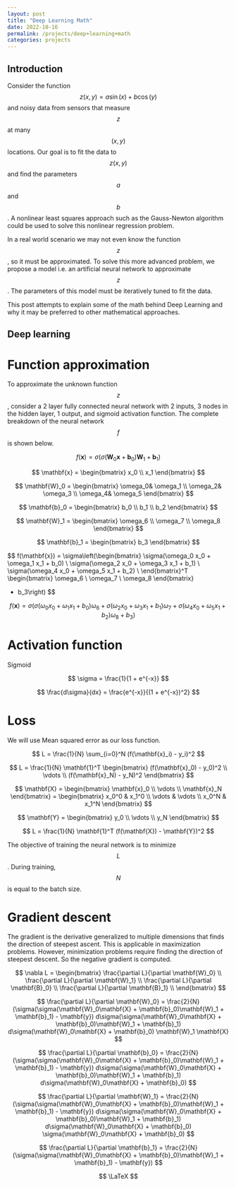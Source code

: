 ```yaml
---
layout: post
title: "Deep Learning Math"
date: 2022-10-16
permalink: /projects/deep+learning+math
categories: projects
---
```


## Introduction
Consider the function $$ z(x, y) = a \sin(x) + b \cos(y) $$ and noisy data from sensors that measure $$ z $$ at many $$ (x, y) $$ locations. Our goal is to fit the data to $$ z(x, y) $$ and find the parameters $$ a $$ and $$ b $$. A nonlinear least squares approach such as the Gauss-Newton algorithm could be used to solve this nonlinear regression problem.

In a real world scenario we may not even know the function $$ z $$, so it must be approximated. To solve this more advanced problem, we propose a model i.e. an artificial neural network to approximate $$ z $$. The parameters of this model must be iteratively tuned to fit the data.

This post attempts to explain some of the math behind Deep Learning and why it may be preferred to other mathematical approaches.

## Deep learning
# Function approximation
To approximate the unknown function $$ z $$, consider a 2 layer fully connected neural network with 2 inputs, 3 nodes in the hidden layer, 1 output, and sigmoid activation function. The complete breakdown of the neural network $$ f $$ is shown below.

$$ f(\mathbf{x}) = \sigma(\sigma(\mathbf{W}_0\mathbf{x} + \mathbf{b}_0)\mathbf{W}_1 + \mathbf{b}_1) $$

$$ \mathbf{x} = \begin{bmatrix} 
x_0 \\
x_1
\end{bmatrix} $$

$$ \mathbf{W}_0 = \begin{bmatrix} 
\omega_0& \omega_1 \\
\omega_2& \omega_3 \\
\omega_4& \omega_5
\end{bmatrix} $$

$$ \mathbf{b}_0 = \begin{bmatrix} 
b_0 \\
b_1 \\
b_2
\end{bmatrix} $$

$$ \mathbf{W}_1 = \begin{bmatrix} 
\omega_6 \\
\omega_7 \\
\omega_8
\end{bmatrix} $$

$$ \mathbf{b}_1 = \begin{bmatrix} 
b_3
\end{bmatrix} $$

$$ f(\mathbf{x}) = \sigma\left(\begin{bmatrix} 
\sigma(\omega_0 x_0 + \omega_1 x_1 + b_0) \\
\sigma(\omega_2 x_0 + \omega_3 x_1 + b_1) \\
\sigma(\omega_4 x_0 + \omega_5 x_1 + b_2) \\
\end{bmatrix}^T
\begin{bmatrix} 
\omega_6 \\
\omega_7 \\
\omega_8
\end{bmatrix}
+ b_3\right)
$$

$$ f(\mathbf{x}) = \sigma(
\sigma(\omega_0 x_0 + \omega_1 x_1 + b_0)\omega_6 +
\sigma(\omega_2 x_0 + \omega_3 x_1 + b_1)\omega_7 +
\sigma(\omega_4 x_0 + \omega_5 x_1 + b_2)\omega_8 +
b_3) $$

# Activation function

Sigmoid

$$ \sigma = \frac{1}{1 + e^{-x}} $$

$$ \frac{d\sigma}{dx} = \frac{e^{-x}}{(1 + e^{-x})^2} $$

# Loss
We will use Mean squared error as our loss function.

$$ L = \frac{1}{N} \sum_{i=0}^N (f(\mathbf{x}_i) - y_i)^2 $$

$$ L = \frac{1}{N} \mathbf{1}^T \begin{bmatrix}
(f(\mathbf{x}_0) - y_0)^2 \\
\vdots \\
(f(\mathbf{x}_N) - y_N)^2
\end{bmatrix} $$

$$ \mathbf{X} = \begin{bmatrix}
\mathbf{x}_0 \\
\vdots \\
\mathbf{x}_N
\end{bmatrix} = \begin{bmatrix}
x_0^0 & x_1^0 \\
\vdots & \vdots \\
x_0^N & x_1^N
\end{bmatrix}
$$

$$ \mathbf{Y} = \begin{bmatrix}
y_0 \\
\vdots \\
y_N
\end{bmatrix} $$

$$ L = \frac{1}{N} \mathbf{1}^T (f(\mathbf{X}) - \mathbf{Y})^2 $$

The objective of training the neural network is to minimize $$ L $$. During training, $$ N $$ is equal to the batch size.

# Gradient descent

The gradient is the derivative generalized to multiple dimensions that finds the direction of steepest ascent. This is applicable in maximization problems. However, minimization problems require finding the direction of steepest descent. So the negative gradient is computed. 

$$ \nabla L = \begin{bmatrix}
\frac{\partial L}{\partial \mathbf{W}_0} \\
\frac{\partial L}{\partial \mathbf{W}_1} \\
\frac{\partial L}{\partial \mathbf{B}_0} \\
\frac{\partial L}{\partial \mathbf{B}_1} \\
\end{bmatrix} $$

$$ \frac{\partial L}{\partial \mathbf{W}_0} =
\frac{2}{N} (\sigma(\sigma(\mathbf{W}_0\mathbf{X} + \mathbf{b}_0)\mathbf{W}_1 + \mathbf{b}_1) - \mathbf{y})
d\sigma(\sigma(\mathbf{W}_0\mathbf{X} + \mathbf{b}_0)\mathbf{W}_1 + \mathbf{b}_1)
d\sigma(\mathbf{W}_0\mathbf{X} + \mathbf{b}_0)
\mathbf{W}_1 \mathbf{X} $$

$$ \frac{\partial L}{\partial \mathbf{b}_0} =
\frac{2}{N} (\sigma(\sigma(\mathbf{W}_0\mathbf{X} + \mathbf{b}_0)\mathbf{W}_1 + \mathbf{b}_1) - \mathbf{y})
d\sigma(\sigma(\mathbf{W}_0\mathbf{X} + \mathbf{b}_0)\mathbf{W}_1 + \mathbf{b}_1)
d\sigma(\mathbf{W}_0\mathbf{X} + \mathbf{b}_0) $$

$$ \frac{\partial L}{\partial \mathbf{W}_1} =
\frac{2}{N} (\sigma(\sigma(\mathbf{W}_0\mathbf{X} + \mathbf{b}_0)\mathbf{W}_1 + \mathbf{b}_1) - \mathbf{y})
d\sigma(\sigma(\mathbf{W}_0\mathbf{X} + \mathbf{b}_0)\mathbf{W}_1 + \mathbf{b}_1)
d\sigma(\mathbf{W}_0\mathbf{X} + \mathbf{b}_0)
\sigma(\mathbf{W}_0\mathbf{X} + \mathbf{b}_0) $$

$$ \frac{\partial L}{\partial \mathbf{b}_1} =
\frac{2}{N} (\sigma(\sigma(\mathbf{W}_0\mathbf{X} + \mathbf{b}_0)\mathbf{W}_1 + \mathbf{b}_1) - \mathbf{y}) $$

<!-- \frac{d\sigma}{dW_0} -->

<!-- | ![](/assets/plot.svg) | 
|:--:|
| $$ z(x, y) = a \sin(x) + b \cos(y) $$ |

<img src="/assets/plot.svg" alt="drawing" width="800"/> -->
$$ \LaTeX $$
